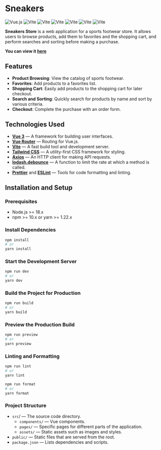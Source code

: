 # Sneakers

![Vue.js](https://img.shields.io/badge/Vue.js-3.x-brightgreen.svg?logo=vuedotjs) ![Vite](https://img.shields.io/badge/Vite-5.x-brightgreen.svg?logo=vite) ![Vite](https://img.shields.io/badge/Tailwind-blue.svg?logo=tailwindcss) ![Vite](https://img.shields.io/badge/Axios-blue.svg?logo=axios) ![Vite](https://img.shields.io/badge/Lodash-blue.svg?logo=lodash) ![Vite](https://img.shields.io/badge/prettier-blue.svg?logo=prettier) ![Vite](https://img.shields.io/badge/ESLint-blue.svg?logo=eslint)

**Sneakers Store** is a web application for a sports footwear store. It allows users to browse products, add them to favorites and the shopping cart, and perform searches and sorting before making a purchase.

**You can view it [here](https://sneakers.gvidon94.ru/)**

## Features

- **Product Browsing**: View the catalog of sports footwear.
- **Favorites**: Add products to a favorites list.
- **Shopping Cart**: Easily add products to the shopping cart for later checkout.
- **Search and Sorting**: Quickly search for products by name and sort by various criteria.
- **Checkout**: Complete the purchase with an order form.

## Technologies Used

- **[Vue 3](https://vuejs.org/)** — A framework for building user interfaces.
- **[Vue Router](https://router.vuejs.org/)** — Routing for Vue.js.
- **[Vite](https://vitejs.dev/)** — A fast build tool and development server.
- **[Tailwind CSS](https://tailwindcss.com/)** — A utility-first CSS framework for styling.
- **[Axios](https://axios-http.com/)** — An HTTP client for making API requests.
- **[lodash.debounce](https://lodash.com/docs/4.17.15#debounce)** — A function to limit the rate at which a method is called.
- **[Prettier](https://prettier.io/)** and **[ESLint](https://eslint.org/)** — Tools for code formatting and linting.

## Installation and Setup

### Prerequisites

- Node.js >= 18.x
- npm >= 10.x or yarn >= 1.22.x

### Install Dependencies

```bash
npm install
# or
yarn install
```

### Start the Development Server

```bash
npm run dev
# or
yarn dev

```

### Build the Project for Production

```bash
npm run build
# or
yarn build

```

### Preview the Production Build

```bash
npm run preview
# or
yarn preview

```

### Linting and Formatting

```bash
npm run lint
# or
yarn lint

npm run format
# or
yarn format


```

### Project Structure

- `src`/ — The source code directory.
  - `components/` — Vue components.
  - `pages/` — Specific pages for different parts of the application.
  - `assets/` — Static assets such as images and styles.
- `public/` — Static files that are served from the root.
- `package.json` — Lists dependencies and scripts.
